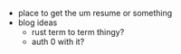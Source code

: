 - place to get the um resume or something
- blog ideas
    - rust term to term thingy?
    - auth 0 with it?
